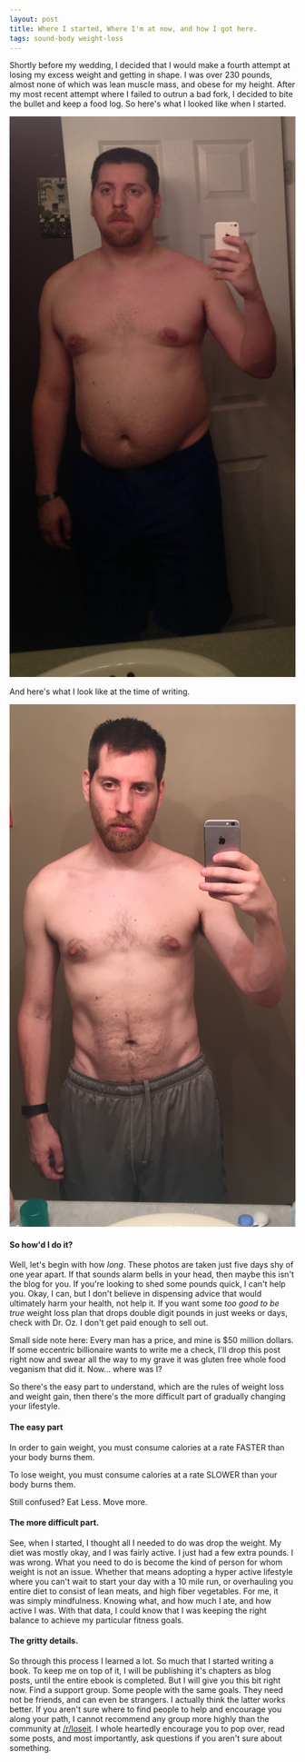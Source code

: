 ```yaml
---
layout: post
title: Where I started, Where I'm at now, and how I got here.
tags: sound-body weight-loss
---
```


Shortly before my wedding, I decided that I would make a fourth attempt at losing my excess weight and getting in shape. I was over 230 pounds, almost none of which was lean muscle mass, and obese for my height. After my most recent attempt where I failed to outrun a bad fork, I decided to bite the bullet and keep a food log. So here's what I looked like when I started.

![Before Photo][before]

And here's what I look like at the time of writing.

![Current Photo][current]

#### So how'd I do it?

Well, let's begin with how *long*. These photos are taken just five days shy of one year apart. If that sounds alarm bells in your head, then maybe this isn't the blog for you. If you're looking to shed some pounds quick, I can't help you. Okay, I can, but I don't believe in dispensing advice that would ultimately harm your health, not help it. If you want some *too good to be true* weight loss plan that drops double digit pounds in just weeks or days, check with Dr. Oz. I don't get paid enough to sell out.

Small side note here: Every man has a price, and mine is $50 million dollars. If some eccentric billionaire wants to write me a check, I'll drop this post right now and swear all the way to my grave it was gluten free whole food veganism that did it. Now... where was I?

So there's the easy part to understand, which are the rules of weight loss and weight gain, then there's the more difficult part of gradually changing your lifestyle.

#### The easy part

In order to gain weight, you must consume calories at a rate FASTER than your body burns them.

To lose weight, you must consume calories at a rate SLOWER than your body burns them.

Still confused? Eat Less. Move more.

#### The more difficult part.

See, when I started, I thought all I needed to do was drop the weight. My diet was mostly okay, and I was fairly active. I just had a few extra pounds. I was wrong. What you need to do is become the kind of person for whom weight is not an issue. Whether that means adopting a hyper active lifestyle where you can't wait to start your day with a 10 mile run, or overhauling you entire diet to consist of lean meats, and high fiber vegetables. For me, it was simply mindfulness. Knowing what, and how much I ate, and how active I was. With that data, I could know that I was keeping the right balance to achieve my particular fitness goals.

#### The gritty details.

So through this process I learned a lot. So much that I started writing a book. To keep me on top of it, I will be publishing it's chapters as blog posts, until the entire ebook is completed. But I will give you this bit right now. Find a support group. Some people with the same goals. They need not be friends, and can even be strangers. I actually think the latter works better. If you aren't sure where to find people to help and encourage you along your path, I cannot recommend any group more highly than the community at [/r/loseit](https://www.reddit.com/r/loseit). I whole heartedly encourage you to pop over, read some posts, and most importantly, ask questions if you aren't sure about something.

[before]: /img/2016/6/14/before.png "Before Photo"
[current]: /img/2016/6/14/current.png "Current Photo"
